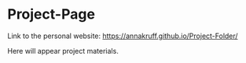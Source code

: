 # Project-Page

Link to the personal website: https://annakruff.github.io/Project-Folder/

Here will appear project materials.
